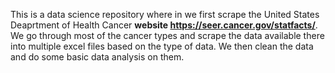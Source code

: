 This is a data science repository where in we first scrape the United States Deaprtment of Health Cancer <b>website https://seer.cancer.gov/statfacts/</b>.
We go through most of the cancer types and scrape the data available there into multiple excel files based on the type of data.
We then clean the data and do some basic data analysis on them.
